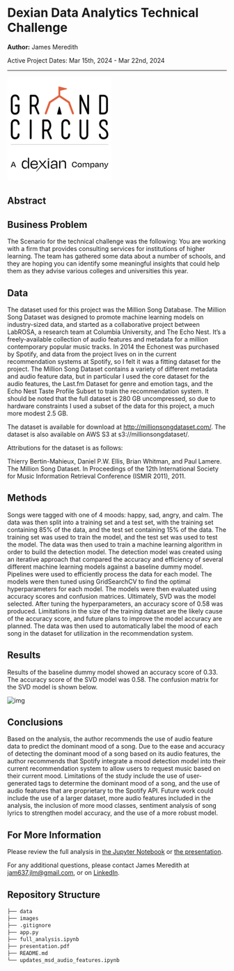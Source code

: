 # Dexian Data Analytics Technical Challenge

**Author:** James Meredith

Active Project Dates: Mar 15th, 2024 - Mar 22nd, 2024

***
![alt text](./images/company_logo.png)

## Abstract



## Business Problem

The Scenario for the technical challenge was the following: You are working with a firm that provides consulting services for institutions of higher learning. The team has gathered some data about a number of schools, and they are hoping you can identify some meaningful insights that could help them as they advise various colleges and universities this year.

## Data

The dataset used for this project was the Million Song Database. The Million Song Dataset was designed to promote machine learning models on industry-sized data, and started as a collaborative project between LabROSA, a research team at Columbia University, and The Echo Nest. It’s a freely-available collection of audio features and metadata for a million contemporary popular music tracks. In 2014 the Echonest was purchased by Spotify, and data from the project lives on in the current recommendation systems at Spotify, so I felt it was a fitting dataset for the project. The Million Song Dataset contains a variety of different metadata and audio feature data, but in particular I used the core dataset for the audio features, the Last.fm Dataset for genre and emotion tags, and the Echo Nest Taste Profile Subset to train the recommendation system. It should be noted that the full dataset is 280 GB uncompressed, so due to hardware constraints I used a subset of the data for this project, a much more modest 2.5 GB. 

The dataset is available for download at http://millionsongdataset.com/. The dataset is also available on AWS S3 at s3://millionsongdataset/.

Attributions for the dataset is as follows:

Thierry Bertin-Mahieux, Daniel P.W. Ellis, Brian Whitman, and Paul Lamere. 
The Million Song Dataset. In Proceedings of the 12th International Society
for Music Information Retrieval Conference (ISMIR 2011), 2011.

## Methods

Songs were tagged with one of 4 moods: happy, sad, angry, and calm. The data was then split into a training set and a test set, with the training set containing 85% of the data, and the test set containing 15% of the data. The training set was used to train the model, and the test set was used to test the model. The data was then used to train a machine learning algorithm in order to build the detection model. The detection model was created using an iterative approach that compared the accuracy and efficiency of several different machine learning models against a baseline dummy model. Pipelines were used to efficiently process the data for each model. The models were then tuned using GridSearchCV to find the optimal hyperparameters for each model. The models were then evaluated using accuracy scores and confusion matrices. Ultimately, SVD was the model selected. After tuning the hyperparameters, an accuracy score of 0.58 was produced. Limitations in the size of the training dataset are the likely cause of the accuracy score, and future plans to improve the model accuracy are planned. The data was then used to automatically label the mood of each song in the dataset for utilization in the recommendation system.

## Results

Results of the baseline dummy model showed an accuracy score of 0.33. The accuracy score of the SVD model was 0.58. The confusion matrix for the SVD model is shown below.

![img](./images/confusion_matrix.png)

## Conclusions

Based on the analysis, the author recommends the use of audio feature data to predict the dominant mood of a song. Due to the ease and accuracy of detecting the dominant mood of a song based on its audio features, the author recommends that Spotify integrate a mood detection model into their current recommendation system to allow users to request music based on their current mood. Limitations of the study include the use of user-generated tags to determine the dominant mood of a song, and the use of audio features that are proprietary to the Spotify API. Future work could include the use of a larger dataset, more audio features included in the analysis, the inclusion of more mood classes, sentiment analysis of song lyrics to strengthen model accuracy, and the use of a more robust model.

## For More Information

Please review the full analysis in [the Jupyter Notebook](./full_analysis.ipynb) or [the presentation](./presentation.pdf).

For any additional questions, please contact James Meredith at <jam637.jlm@gmail.com>, or on [LinkedIn](https://www.linkedin.com/in/jamesleemeredith/).

## Repository Structure

```
├── data
├── images
├── .gitignore
├── app.py
├── full_analysis.ipynb
├── presentation.pdf
├── README.md
└── updates_msd_audio_features.ipynb
```